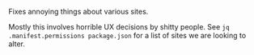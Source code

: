 Fixes annoying things about various sites.

Mostly this involves horrible UX decisions by shitty people. See `jq
.manifest.permissions package.json` for a list of sites we are looking to
alter.
